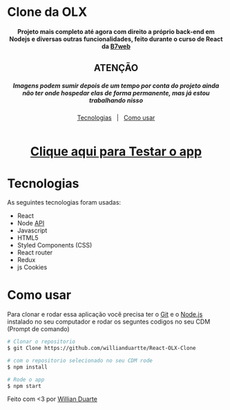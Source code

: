 # Clone da OLX

<h4 align='center'>Projeto mais completo até agora com direito a próprio back-end em Nodejs e diversas outras funcionalidades, feito durante o curso de React da <a href="https://b7web.com.br/fullstack/?ref=I24108426I&gclid=CjwKCAjw7cGUBhA9EiwArBAvog9V2u1XVk1CgL7W_bHZl67ys9p6bTy_bw-kusqWhM6TWdrs7HrMuBoCVkkQAvD_BwE" target="_blank" >B7web</a></h4>
<h2 align='center'>ATENÇÃO</h2>
<h5 align='center'>Imagens podem sumir depois de um tempo por conta do projeto ainda não ter onde hospedar elas de forma permanente, mas já estou trabalhando nisso</h5>

<p align='center'>
    <a href="#tecnologias">Tecnologias</a>&nbsp;&nbsp;&nbsp;|&nbsp;&nbsp;
    <a href="#como-usar">Como usar</a>
</p>

<img src="">

<h1 align='center'>
    <a href="https://react-clone-da-olx.vercel.app/">Clique aqui para Testar o app</a>
</h1>

# Tecnologias

As seguintes tecnologias foram usadas:

- React
- Node [API](https://github.com/willianduartte/Node-olx-api)
- Javascript
- HTML5
- Styled Components (CSS)
- React router
- Redux
- js Cookies

# Como usar

Para clonar e rodar essa aplicação você precisa ter o [Git](https://git-scm.com/) e o [Node.js](https://nodejs.org/en/) instalado no seu computador e rodar os seguntes codigos no seu CDM (Prompt de comando)

```bash
# Clonar o repositorio
$ git Clone https://github.com/willianduartte/React-OLX-Clone

# com o repositorio selecionado no seu CDM rode
$ npm install

# Rode o app
$ npm start
```

Feito com <3 por [Willian Duarte](https://www.linkedin.com/in/willian-duarte-de-souza-4321a6230/)

